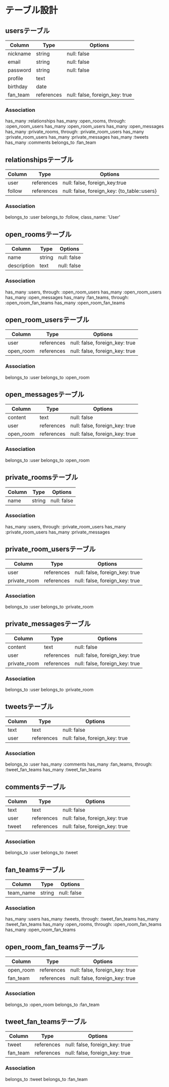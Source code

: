 # テーブル設計

## usersテーブル

| Column   | Type       | Options                        |
| -------- | ---------- | ------------------------------ |
| nickname | string     | null: false                    |
| email    | string     | null: false                    |
| password | string     | null: false                    |
| profile  | text       |                                |
| birthday | date       |                                |
| fan_team | references | null: false, foreign_key: true |

### Association

has_many :relationships
has_many :open_rooms, through: :open_room_users
has_many :open_room_users
has_many :open_messages
has_many :private_rooms, through: :private_room_users
has_many :private_room_users
has_many :private_messages
has_many :tweets
has_many :comments
belongs_to :fan_team

## relationshipsテーブル

| Column | Type       |Options                                     |
| ------ | ---------- |--------------------------------------------|
| user   | references | null: false, foreign_key:true              |
| follow | references | null: false, foreign_key: {to_table::users}|

### Association

belongs_to :user
belongs_to :follow, class_name: 'User'

## open_roomsテーブル

| Column        | Type   | Options     |
| ------------- | ------ | ----------- |
| name          | string | null: false |
| description   | text   | null: false |

### Association

has_many :users, through: :open_room_users
has_many :open_room_users
has_many :open_messages
has_many :fan_teams, through: :open_room_fan_teams
has_many :open_room_fan_teams

## open_room_usersテーブル

| Column    | Type       | Options                        |
| --------- | ---------- | ------------------------------ |
| user      | references | null: false, foreign_key: true |
| open_room | references | null: false, foreign_key: true |

### Association

belongs_to :user
belongs_to :open_room

## open_messagesテーブル

| Column    | Type       | Options                        |
| --------- | ---------- | ------------------------------ |
| content   | text       | null: false                    |
| user      | references | null: false, foreign_key: true |
| open_room | references | null: false, foreign_key: true |

### Association

belongs_to :user
belongs_to :open_room

## private_roomsテーブル

| Column | Type   | Options     |
| ------ | ------ | ----------- |
| name   | string | null: false |

### Association

has_many :users, through: :private_room_users
has_many :private_room_users
has_many :private_messages

## private_room_usersテーブル

| Column       | Type       | Options                        |
| ------------ | ---------- | ------------------------------ |
| user         | references | null: false, foreign_key: true |
| private_room | references | null: false, foreign_key: true |

### Association

belongs_to :user
belongs_to :private_room

## private_messagesテーブル

| Column       | Type       | Options                        |
| ------------ | ---------- | ------------------------------ |
| content      | text       | null: false                    |
| user         | references | null: false, foreign_key: true |
| private_room | references | null: false, foreign_key: true |

### Association

belongs_to :user
belongs_to :private_room

## tweetsテーブル

| Column | Type       | Options                        |
| ------ | ---------- | ------------------------------ |
| text   | text       | null: false                    |
| user   | references | null: false, foreign_key: true |

### Association

belongs_to :user
has_many :comments
has_many :fan_teams, through: :tweet_fan_teams
has_many :tweet_fan_teams

## commentsテーブル

| Column | Type       | Options                        |
| ------ | ---------- | ------------------------------ |
| text   | text       | null: false                    |
| user   | references | null: false, foreign_key: true |
| tweet  | references | null: false, foreign_key: true |

### Association

belongs_to :user
belongs_to :tweet

## fan_teamsテーブル

| Column    | Type   | Options     |
| --------- | ------ | ----------- |
| team_name | string | null: false |

### Association

has_many :users
has_many :tweets, through: :tweet_fan_teams
has_many :tweet_fan_teams
has_many :open_rooms, through: :open_room_fan_teams
has_many :open_room_fan_teams

## open_room_fan_teamsテーブル

| Column    | Type       | Options                        |
| --------- | ---------- | ------------------------------ |
| open_room | references | null: false, foreign_key: true |
| fan_team  | references | null: false, foreign_key: true |

### Association

belongs_to :open_room
belongs_to :fan_team

## tweet_fan_teamsテーブル

| Column   | Type       | Options                        |
| -------- | ---------- | ------------------------------ |
| tweet    | references | null: false, foreign_key: true |
| fan_team | references | null: false, foreign_key: true |

### Association

belongs_to :tweet
belongs_to :fan_team
